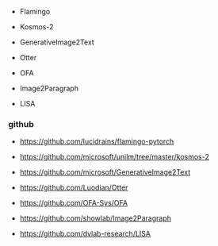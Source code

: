 
- Flamingo 

- Kosmos-2

- GenerativeImage2Text

- Otter

- OFA

- Image2Paragraph

- LISA

### github


- https://github.com/lucidrains/flamingo-pytorch

- https://github.com/microsoft/unilm/tree/master/kosmos-2

- https://github.com/microsoft/GenerativeImage2Text

- https://github.com/Luodian/Otter


- https://github.com/OFA-Sys/OFA


- https://github.com/showlab/Image2Paragraph


- https://github.com/dvlab-research/LISA